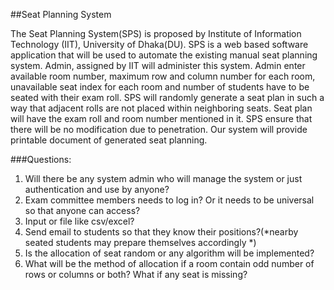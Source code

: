 ##Seat Planning System

The Seat Planning System(SPS) is proposed by Institute of Information Technology (IIT), University of Dhaka(DU). SPS is a web based software application that will be used to automate the existing manual seat planning system.
Admin, assigned by IIT will administer this system. Admin enter available room number, maximum row and column number for each room, unavailable seat index for each room and number of students have to be seated with their exam roll.
SPS will randomly generate a seat plan in such a way that adjacent rolls are not placed within neighboring seats. Seat plan will have the exam roll and room number mentioned in it. SPS ensure that there will be no modification due to penetration. Our system will provide printable document of generated seat planning.


###Questions:
1. Will there be any system admin who will manage the system or just authentication and use by anyone?
2. Exam committee members needs to log in?  Or it needs to be universal so that anyone can access?
3. Input or file like csv/excel?
4. Send email to students so that they know their positions?(*nearby seated students may prepare themselves accordingly *)
5. Is the allocation of seat random or any algorithm will be implemented?
6. What will be the method of allocation if a room contain odd number of rows or columns or both? What if any seat is missing?
